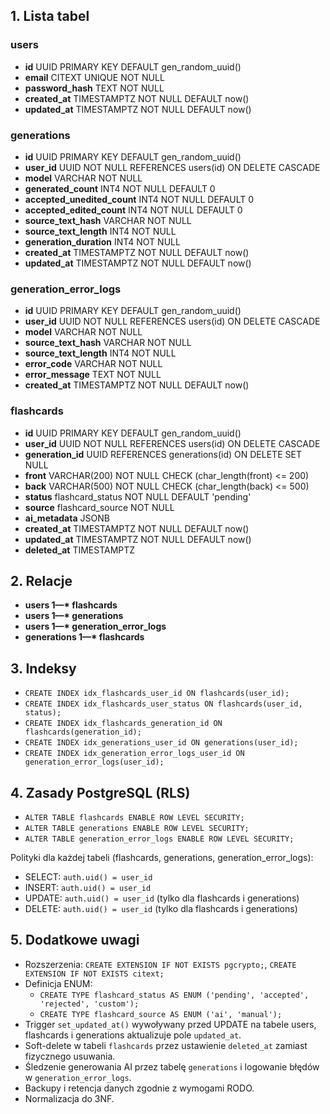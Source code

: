 ## 1. Lista tabel

### users

- **id** UUID PRIMARY KEY DEFAULT gen_random_uuid()
- **email** CITEXT UNIQUE NOT NULL
- **password_hash** TEXT NOT NULL
- **created_at** TIMESTAMPTZ NOT NULL DEFAULT now()
- **updated_at** TIMESTAMPTZ NOT NULL DEFAULT now()

### generations

- **id** UUID PRIMARY KEY DEFAULT gen_random_uuid()
- **user_id** UUID NOT NULL REFERENCES users(id) ON DELETE CASCADE
- **model** VARCHAR NOT NULL
- **generated_count** INT4 NOT NULL DEFAULT 0
- **accepted_unedited_count** INT4 NOT NULL DEFAULT 0
- **accepted_edited_count** INT4 NOT NULL DEFAULT 0
- **source_text_hash** VARCHAR NOT NULL
- **source_text_length** INT4 NOT NULL
- **generation_duration** INT4 NOT NULL
- **created_at** TIMESTAMPTZ NOT NULL DEFAULT now()
- **updated_at** TIMESTAMPTZ NOT NULL DEFAULT now()

### generation_error_logs

- **id** UUID PRIMARY KEY DEFAULT gen_random_uuid()
- **user_id** UUID NOT NULL REFERENCES users(id) ON DELETE CASCADE
- **model** VARCHAR NOT NULL
- **source_text_hash** VARCHAR NOT NULL
- **source_text_length** INT4 NOT NULL
- **error_code** VARCHAR NOT NULL
- **error_message** TEXT NOT NULL
- **created_at** TIMESTAMPTZ NOT NULL DEFAULT now()

### flashcards

- **id** UUID PRIMARY KEY DEFAULT gen_random_uuid()
- **user_id** UUID NOT NULL REFERENCES users(id) ON DELETE CASCADE
- **generation_id** UUID REFERENCES generations(id) ON DELETE SET NULL
- **front** VARCHAR(200) NOT NULL CHECK (char_length(front) <= 200)
- **back** VARCHAR(500) NOT NULL CHECK (char_length(back) <= 500)
- **status** flashcard_status NOT NULL DEFAULT 'pending'
- **source** flashcard_source NOT NULL
- **ai_metadata** JSONB
- **created_at** TIMESTAMPTZ NOT NULL DEFAULT now()
- **updated_at** TIMESTAMPTZ NOT NULL DEFAULT now()
- **deleted_at** TIMESTAMPTZ

## 2. Relacje

- **users 1—\* flashcards**
- **users 1—\* generations**
- **users 1—\* generation_error_logs**
- **generations 1—\* flashcards**

## 3. Indeksy

- `CREATE INDEX idx_flashcards_user_id ON flashcards(user_id);`
- `CREATE INDEX idx_flashcards_user_status ON flashcards(user_id, status);`
- `CREATE INDEX idx_flashcards_generation_id ON flashcards(generation_id);`
- `CREATE INDEX idx_generations_user_id ON generations(user_id);`
- `CREATE INDEX idx_generation_error_logs_user_id ON generation_error_logs(user_id);`

## 4. Zasady PostgreSQL (RLS)

- `ALTER TABLE flashcards ENABLE ROW LEVEL SECURITY;`
- `ALTER TABLE generations ENABLE ROW LEVEL SECURITY;`
- `ALTER TABLE generation_error_logs ENABLE ROW LEVEL SECURITY;`

Polityki dla każdej tabeli (flashcards, generations, generation_error_logs):

- SELECT: `auth.uid() = user_id`
- INSERT: `auth.uid() = user_id`
- UPDATE: `auth.uid() = user_id` (tylko dla flashcards i generations)
- DELETE: `auth.uid() = user_id` (tylko dla flashcards i generations)

## 5. Dodatkowe uwagi

- Rozszerzenia: `CREATE EXTENSION IF NOT EXISTS pgcrypto;`, `CREATE EXTENSION IF NOT EXISTS citext;`
- Definicja ENUM:
  - `CREATE TYPE flashcard_status AS ENUM ('pending', 'accepted', 'rejected', 'custom');`
  - `CREATE TYPE flashcard_source AS ENUM ('ai', 'manual');`
- Trigger `set_updated_at()` wywoływany przed UPDATE na tabele users, flashcards i generations aktualizuje pole `updated_at`.
- Soft-delete w tabeli `flashcards` przez ustawienie `deleted_at` zamiast fizycznego usuwania.
- Śledzenie generowania AI przez tabelę `generations` i logowanie błędów w `generation_error_logs`.
- Backupy i retencja danych zgodnie z wymogami RODO.
- Normalizacja do 3NF.
